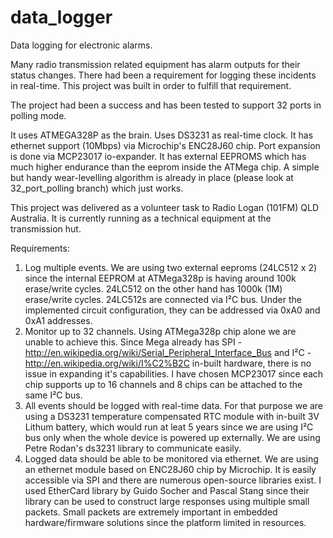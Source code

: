 # data_logger
Data logging for electronic alarms.

Many radio transmission related equipment has alarm outputs for their status changes. There had been a requirement for logging these incidents in real-time. This project was built in order to fulfill that requirement.

The project had been a success and has been tested to support 32 ports in polling mode.

It uses ATMEGA328P as the brain. Uses DS3231 as real-time clock. It has ethernet support (10Mbps) via Microchip's ENC28J60 chip. Port expansion is done via MCP23017 io-expander. It has external EEPROMS which has much higher endurance than the eeprom inside the ATMega chip. A simple but handy wear-levelling algorithm is already in place (please look at 32_port_polling branch) which just works.

This project was delivered as a volunteer task to Radio Logan (101FM) QLD Australia. It is currently running as a technical equipment at the transmission hut.


 Requirements:
 1. Log multiple events.
 	We are using two external eeproms (24LC512 x 2) since the internal EEPROM at ATMega328p is having around 100k erase/write cycles.
 	24LC512 on the other hand has 1000k (1M) erase/write cycles. 24LC512s are connected via I²C bus.
 	Under the implemented circuit configuration, they can be addressed via 0xA0 and 0xA1 addresses.
 2. Monitor up to 32 channels.
 	Using ATMega328p chip alone we are unable to achieve this. Since Mega already has SPI - http://en.wikipedia.org/wiki/Serial_Peripheral_Interface_Bus
 	and I²C - http://en.wikipedia.org/wiki/I%C2%B2C in-built hardware, there is no issue in expanding it's capabilities. I have chosen MCP23017 since each
 	chip supports up to 16 channels and  8 chips can be attached to the same I²C bus.
 3. All events should be logged with real-time data.
 	For that purpose we are using a DS3231 temperature compensated RTC module with in-built 3V Lithum battery, which would run at leat 5 years since we
 	are using I²C bus only when the whole device is powered up externally. We are using Petre Rodan's ds3231 library to communicate easily.
 4. Logged data should be able to be monitored via ethernet.
 	We are using an ethernet module based on  ENC28J60 chip by Microchip. It is easily accessible via SPI and there are numerous open-source libraries exist.
 	I used EtherCard library by Guido Socher and Pascal Stang since their library can be used to construct large responses using multiple small packets. Small
 	packets are extremely important in embedded hardware/firmware solutions since the platform limited in resources.
